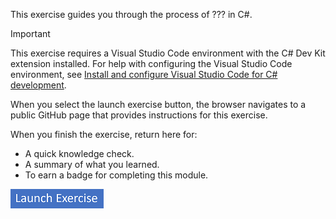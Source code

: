 This exercise guides you through the process of ??? in C#.

> [!IMPORTANT]
> This exercise requires a Visual Studio Code environment with the C# Dev Kit extension installed. For help with configuring the Visual Studio Code environment, see [Install and configure Visual Studio Code for C# development](/training/modules/install-configure-visual-studio-code/).

When you select the launch exercise button, the browser navigates to a public GitHub page that provides instructions for this exercise.

When you finish the exercise, return here for:

- A quick knowledge check.
- A summary of what you learned.
- To earn a badge for completing this module.

[![Button to launch exercise.](../media/launch-exercise.png)](https://go.microsoft.com/fwlink/?linkid=2312101&azure-portal=true)
